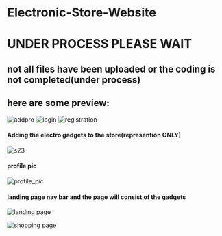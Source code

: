 # Electronic-Store-Website
<h1>UNDER PROCESS PLEASE WAIT</h1><h2>not all files have been uploaded or the coding is not completed(under process)</h2>


## here are some preview:
![addpro](https://github.com/aakif100/Electronic-Store-Website/assets/137098447/59f650c5-0696-4ed6-b99f-0e8825eb766d)
![login](https://github.com/aakif100/Electronic-Store-Website/assets/137098447/a1d39031-c5f8-47b1-aa99-5d9119c0a765)
![registration](https://github.com/aakif100/Electronic-Store-Website/assets/137098447/17ac2e41-dc10-4d79-b129-3786c1b2b68a)


<h4>Adding the electro gadgets to the store(represention ONLY)</h4>

![s23](https://github.com/aakif100/Electronic-Store-Website/assets/137098447/f18016cd-9d92-4afe-bc4b-967ba1c0be52)

<h4>profile pic</h4>

![profile_pic](https://github.com/aakif100/Electronic-Store-Website/assets/137098447/94ff985a-b16b-486a-a913-3f78f3081aa1)

<h4>landing page nav bar and the page will consist of the gadgets</h4>

![landing page](https://github.com/aakif100/Electronic-Store-Website/assets/137098447/26dd5668-634b-4e16-851c-a3ffcbfb070d)


![shopping page](https://github.com/aakif100/Electronic-Store-Website/assets/137098447/d2231ca5-e996-4195-93a0-f7548692b754)
